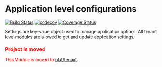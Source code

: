 # Application level configurations


[![Build Status](https://travis-ci.org/pluf/spa.svg?branch=master)](https://travis-ci.org/pluf/spa)
[![codecov](https://codecov.io/gh/pluf/spa/branch/master/graph/badge.svg)](https://codecov.io/gh/pluf/spa)
[![Coverage Status](https://coveralls.io/repos/github/pluf/spa/badge.svg?branch=master)](https://coveralls.io/github/pluf/spa?branch=develop)

Settings are key-value object used to manage application options. All
tenant level modules are allowed to get and update application settings.

### <span style="color:red">Project is moved</span>

<span style="color:red">This Module is moved to </span>[pluf/tenant](https://github.com/pluf/tenant).